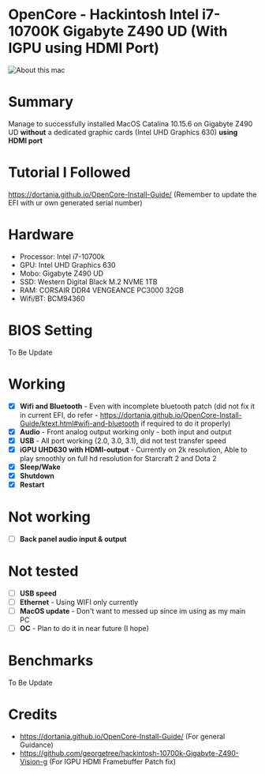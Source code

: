 # OpenCore - Hackintosh Intel i7-10700K Gigabyte Z490 UD (With IGPU using HDMI Port)

![About this mac](/img/Screenshot2020-08-20at2.35.25AM.png)

# Summary
Manage to successfully installed MacOS Catalina 10.15.6 on Gigabyte Z490 UD **without** a dedicated graphic cards (Intel UHD Graphics 630) **using HDMI port**

# Tutorial I Followed
https://dortania.github.io/OpenCore-Install-Guide/ (Remember to update the EFI with ur own generated serial number)

# Hardware
- Processor: Intel i7-10700k
- GPU: Intel UHD Graphics 630
- Mobo: Gigabyte Z490 UD
- SSD: Western Digital Black M.2 NVME 1TB
- RAM: CORSAIR DDR4 VENGEANCE PC3000 32GB 
- Wifi/BT: BCM94360

# BIOS Setting
To Be Update

# Working
- [x] **Wifi and Bluetooth** - Even with incomplete bluetooth patch (did not fix it in current EFI, do refer - https://dortania.github.io/OpenCore-Install-Guide/ktext.html#wifi-and-bluetooth if required to do it properly)
- [x] **Audio** - Front analog output working only - both input and output
- [x] **USB** - All port working (2.0, 3.0, 3.1), did not test transfer speed
- [x] **iGPU UHD630 with HDMI-output** - Currently on 2k resolution, Able to play smoothly on full hd resolution for Starcraft 2 and Dota 2
- [x] **Sleep/Wake**
- [x] **Shutdown**
- [x] **Restart**

# Not working
- [ ] **Back panel audio input & output**

# Not tested
- [ ] **USB speed**
- [ ] **Ethernet** - Using WIFI only currently
- [ ] **MacOS update** - Don't want to messed up since im using as my main PC
- [ ] **OC** - Plan to do it in near future (I hope)

# Benchmarks
To Be Update

# Credits
- https://dortania.github.io/OpenCore-Install-Guide/ (For general Guidance)
- https://github.com/georgetree/hackintosh-10700k-Gigabyte-Z490-Vision-g (For IGPU HDMI Framebuffer Patch fix)

